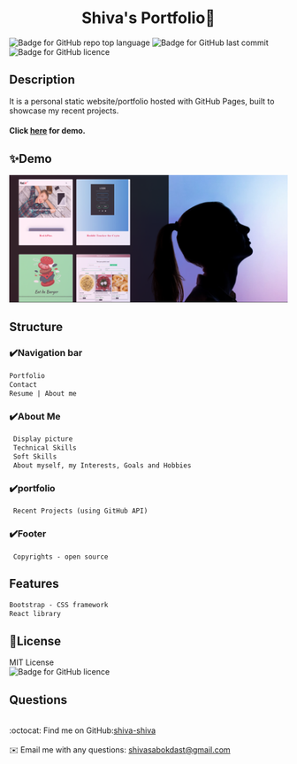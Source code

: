 
<h1 align="center"> Shiva's Portfolio🙂</h1>

![Badge for GitHub repo top language](https://img.shields.io/github/languages/top/shiva-shiva/readmeGenerator?style=flat&logo=appveyor) ![Badge for GitHub last commit](https://img.shields.io/github/last-commit/shiva-shiva/readmeGenerator?style=flat&logo=appveyor)
![Badge for GitHub licence](https://img.shields.io/github/license/shiva-shiva/readmeGenerator?style=flat&logo=appveyor)


## Description 

It is a personal static website/portfolio  hosted with GitHub Pages, built to showcase my recent projects. <h4>Click [here](https://shiva-portfolio-react.herokuapp.com/) for demo.</h4>

## ✨Demo


![Demo](./public/images/Portfolio.png)



##  Structure
### ✔️Navigation bar

    Portfolio
    Contact 
    Resume | About me

### ✔️About Me

     Display picture
     Technical Skills
     Soft Skills
     About myself, my Interests, Goals and Hobbies

### ✔️portfolio

     Recent Projects (using GitHub API)

### ✔️Footer

     Copyrights - open source
    
## Features

    Bootstrap - CSS framework 
    React library 

## 📝License
MIT License<br/>
       ![Badge for GitHub licence](https://img.shields.io/github/license/shiva-shiva/readmeGenerator?style=flat&logo=appveyor)

## Questions
<br/>:octocat: Find me on GitHub:[shiva-shiva](https://github.com/shiva-shiva)<br />
    <br />
    ✉️ Email me with any questions: shivasabokdast@gmail.com<br /><br />